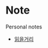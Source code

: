Note
====

Personal notes


* [읽을거리]

[읽을거리]: https://github.com/ILyoan/Note/blob/master/CSE_reading_stuffs.md
